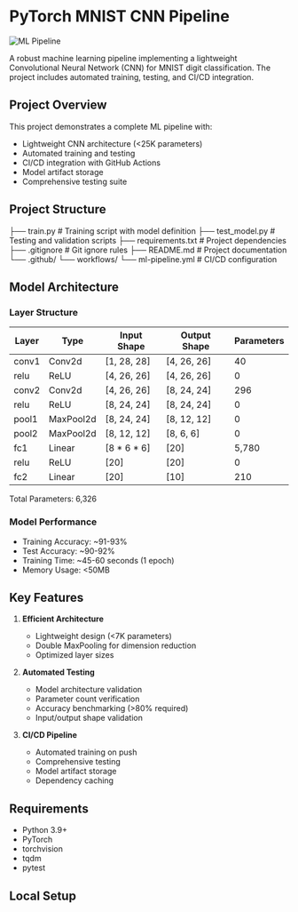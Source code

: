 # PyTorch MNIST CNN Pipeline

![ML Pipeline](https://github.com/<your-username>/<repo-name>/workflows/ML%20Pipeline/badge.svg)

A robust machine learning pipeline implementing a lightweight Convolutional Neural Network (CNN) for MNIST digit classification. The project includes automated training, testing, and CI/CD integration.

## Project Overview

This project demonstrates a complete ML pipeline with:
- Lightweight CNN architecture (<25K parameters)
- Automated training and testing
- CI/CD integration with GitHub Actions
- Model artifact storage
- Comprehensive testing suite

## Project Structure

├── train.py # Training script with model definition
├── test_model.py # Testing and validation scripts
├── requirements.txt # Project dependencies
├── .gitignore # Git ignore rules
├── README.md # Project documentation
└── .github/
└── workflows/
└── ml-pipeline.yml # CI/CD configuration


## Model Architecture

### Layer Structure
| Layer | Type | Input Shape | Output Shape | Parameters |
|-------|------|-------------|--------------|------------|
| conv1 | Conv2d | [1, 28, 28] | [4, 26, 26] | 40 |
| relu | ReLU | [4, 26, 26] | [4, 26, 26] | 0 |
| conv2 | Conv2d | [4, 26, 26] | [8, 24, 24] | 296 |
| relu | ReLU | [8, 24, 24] | [8, 24, 24] | 0 |
| pool1 | MaxPool2d | [8, 24, 24] | [8, 12, 12] | 0 |
| pool2 | MaxPool2d | [8, 12, 12] | [8, 6, 6] | 0 |
| fc1 | Linear | [8 * 6 * 6] | [20] | 5,780 |
| relu | ReLU | [20] | [20] | 0 |
| fc2 | Linear | [20] | [10] | 210 |

Total Parameters: 6,326

### Model Performance
- Training Accuracy: ~91-93%
- Test Accuracy: ~90-92%
- Training Time: ~45-60 seconds (1 epoch)
- Memory Usage: <50MB

## Key Features

1. **Efficient Architecture**
   - Lightweight design (<7K parameters)
   - Double MaxPooling for dimension reduction
   - Optimized layer sizes

2. **Automated Testing**
   - Model architecture validation
   - Parameter count verification
   - Accuracy benchmarking (>80% required)
   - Input/output shape validation

3. **CI/CD Pipeline**
   - Automated training on push
   - Comprehensive testing
   - Model artifact storage
   - Dependency caching

## Requirements

- Python 3.9+
- PyTorch
- torchvision
- tqdm
- pytest

## Local Setup

